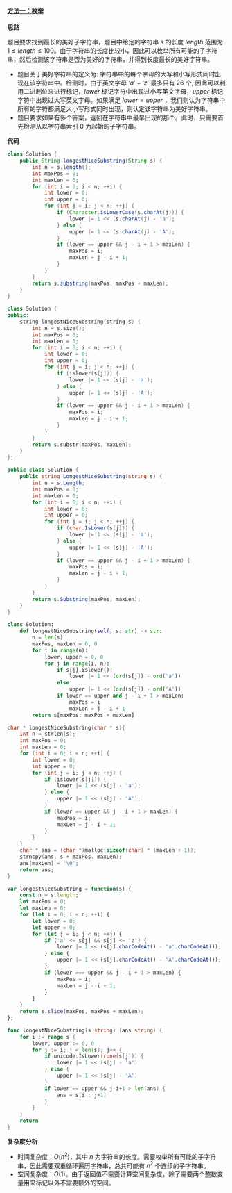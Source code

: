 ﻿#### [方法一：枚举](https://leetcode.cn/problems/longest-nice-substring/solutions/1240201/zui-chang-de-mei-hao-zi-zi-fu-chuan-by-l-4l1t/)

**思路**

题目要求找到最长的美好子字符串，题目中给定的字符串 $s$ 的长度 $length$ 范围为 $1 \le length \le 100$。由于字符串的长度比较小，因此可以枚举所有可能的子字符串，然后检测该字符串是否为美好的字符串，并得到长度最长的美好字符串。

-   题目关于美好字符串的定义为: 字符串中的每个字母的大写和小写形式同时出现在该字符串中。检测时，由于英文字母 $‘a’−‘z’$ 最多只有 $26$ 个, 因此可以利用二进制位来进行标记，$lower$ 标记字符中出现过小写英文字母，$upper$ 标记字符中出现过大写英文字母。如果满足 $lower = upper$ ，我们则认为字符串中所有的字符都满足大小写形式同时出现，则认定该字符串为美好字符串。
-   题目要求如果有多个答案，返回在字符串中最早出现的那个。此时，只需要首先检测从以字符串索引 $0$ 为起始的子字符串。

**代码**

```java
class Solution {
    public String longestNiceSubstring(String s) {
        int n = s.length();
        int maxPos = 0;
        int maxLen = 0;
        for (int i = 0; i < n; ++i) {
            int lower = 0;
            int upper = 0;
            for (int j = i; j < n; ++j) {
                if (Character.isLowerCase(s.charAt(j))) {
                    lower |= 1 << (s.charAt(j) - 'a');
                } else {
                    upper |= 1 << (s.charAt(j) - 'A');
                }
                if (lower == upper && j - i + 1 > maxLen) {
                    maxPos = i;
                    maxLen = j - i + 1;
                }
            }
        }
        return s.substring(maxPos, maxPos + maxLen);
    }
}
```

```cpp
class Solution {
public:
    string longestNiceSubstring(string s) {
        int n = s.size();
        int maxPos = 0;
        int maxLen = 0;
        for (int i = 0; i < n; ++i) {
            int lower = 0;
            int upper = 0;
            for (int j = i; j < n; ++j) {
                if (islower(s[j])) {
                    lower |= 1 << (s[j] - 'a');
                } else {
                    upper |= 1 << (s[j] - 'A');
                }
                if (lower == upper && j - i + 1 > maxLen) {
                    maxPos = i;
                    maxLen = j - i + 1;
                }
            }
        }
        return s.substr(maxPos, maxLen);
    }
};
```

```csharp
public class Solution {
    public string LongestNiceSubstring(string s) {
        int n = s.Length;
        int maxPos = 0;
        int maxLen = 0;
        for (int i = 0; i < n; ++i) {
            int lower = 0;
            int upper = 0;
            for (int j = i; j < n; ++j) {
                if (char.IsLower(s[j])) {
                    lower |= 1 << (s[j] - 'a');
                } else {
                    upper |= 1 << (s[j] - 'A');
                }
                if (lower == upper && j - i + 1 > maxLen) {
                    maxPos = i;
                    maxLen = j - i + 1;
                }
            }
        }
        return s.Substring(maxPos, maxLen);
    }
}
```

```python
class Solution:
    def longestNiceSubstring(self, s: str) -> str:
        n = len(s)
        maxPos, maxLen = 0, 0
        for i in range(n):
            lower, upper = 0, 0
            for j in range(i, n):
                if s[j].islower():
                    lower |= 1 << (ord(s[j]) - ord('a'))
                else:
                    upper |= 1 << (ord(s[j]) - ord('A'))
                if lower == upper and j - i + 1 > maxLen:
                    maxPos = i
                    maxLen = j - i + 1
        return s[maxPos: maxPos + maxLen]
```

```c
char * longestNiceSubstring(char * s){
    int n = strlen(s);
    int maxPos = 0;
    int maxLen = 0;
    for (int i = 0; i < n; ++i) {
        int lower = 0;
        int upper = 0;
        for (int j = i; j < n; ++j) {
            if (islower(s[j])) {
                lower |= 1 << (s[j] - 'a');
            } else {
                upper |= 1 << (s[j] - 'A');
            }
            if (lower == upper && j - i + 1 > maxLen) {
                maxPos = i;
                maxLen = j - i + 1;
            }
        }
    }
    char * ans = (char *)malloc(sizeof(char) * (maxLen + 1));
    strncpy(ans, s + maxPos, maxLen);
    ans[maxLen] = '\0';
    return ans;
}
```

```javascript
var longestNiceSubstring = function(s) {
    const n = s.length;
    let maxPos = 0;
    let maxLen = 0;
    for (let i = 0; i < n; ++i) {
        let lower = 0;
        let upper = 0;
        for (let j = i; j < n; ++j) {
            if ('a' <= s[j] && s[j] <= 'z') {
                lower |= 1 << (s[j].charCodeAt() - 'a'.charCodeAt());
            } else {
                upper |= 1 << (s[j].charCodeAt() - 'A'.charCodeAt());
            }
            if (lower === upper && j - i + 1 > maxLen) {
                maxPos = i;
                maxLen = j - i + 1;
            }
        }
    }
    return s.slice(maxPos, maxPos + maxLen);
};
```

```go
func longestNiceSubstring(s string) (ans string) {
    for i := range s {
        lower, upper := 0, 0
        for j := i; j < len(s); j++ {
            if unicode.IsLower(rune(s[j])) {
                lower |= 1 << (s[j] - 'a')
            } else {
                upper |= 1 << (s[j] - 'A')
            }
            if lower == upper && j-i+1 > len(ans) {
                ans = s[i : j+1]
            }
        }
    }
    return
}
```

**复杂度分析**

-   时间复杂度：$O(n^2)$，其中 $n$ 为字符串的长度。需要枚举所有可能的子字符串，因此需要双重循环遍历字符串，总共可能有 $n^2$ 个连续的子字符串。
-   空间复杂度：$O(1)$。由于返回值不需要计算空间复杂度，除了需要两个整数变量用来标记以外不需要额外的空间。
